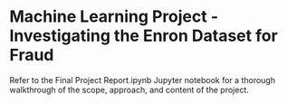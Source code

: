 # Machine Learning Project - Investigating the Enron Dataset for Fraud

Refer to the Final Project Report.ipynb Jupyter notebook for a thorough walkthrough of the scope, approach, and content of the project.
